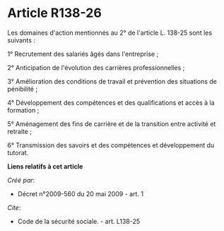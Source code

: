# Article R138-26

Les domaines d'action mentionnés au 2° de l'article L. 138-25 sont les suivants : 

1° Recrutement des salariés âgés dans l'entreprise ; 

2° Anticipation de l'évolution des carrières professionnelles ; 

3° Amélioration des conditions de travail et prévention des situations de pénibilité ; 

4° Développement des compétences et des qualifications et accès à la formation ; 

5° Aménagement des fins de carrière et de la transition entre activité et retraite ; 

6° Transmission des savoirs et des compétences et développement du tutorat.

**Liens relatifs à cet article**

_Créé par_:

  - Décret n°2009-560 du 20 mai 2009 - art. 1

_Cite_:

  - Code de la sécurité sociale. - art. L138-25
